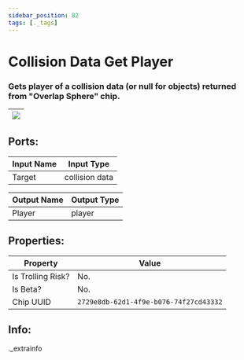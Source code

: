 ```yaml
---
sidebar_position: 82
tags: [._tags]
---
```


# Collision Data Get Player


### Gets player of a collision data (or null for objects) returned from "Overlap Sphere" chip.

| ![](https://images-ext-2.discordapp.net/external/MPmIaQzlEPmgGWlgi-WxBBXt0Bjv_zWPkg1y1f_sy3s/https/www.recroomcircuits.com/image/circuit/absolute-value?width=206&height=108) |
|-----|

## Ports:

| Input Name | Input Type |
|-----------|-----------|
| Target | collision data |

| Output Name | Output Type |
|-----------|-----------|
| Player | player |

## Properties:

| Property  | Value |
|-------------------|-----------|
| Is Trolling Risk? | No. |
| Is Beta? | No. |
| Chip UUID | `2729e8db-62d1-4f9e-b076-74f27cd43332` |

## Info:
._extrainfo